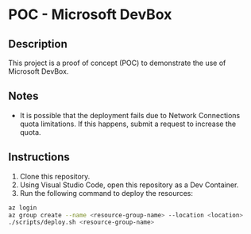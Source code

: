 # POC - Microsoft DevBox

## Description

This project is a proof of concept (POC) to demonstrate the use of Microsoft DevBox.

## Notes

- It is possible that the deployment fails due to Network Connections quota limitations. If this happens, submit a request to increase the quota.

## Instructions

1. Clone this repository.
2. Using Visual Studio Code, open this repository as a Dev Container.
3. Run the following command to deploy the resources:

```bash
az login
az group create --name <resource-group-name> --location <location>
./scripts/deploy.sh <resource-group-name>
```
